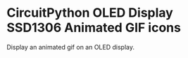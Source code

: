 # CircuitPython OLED Display SSD1306 Animated GIF icons
 Display an animated gif on an OLED display.
